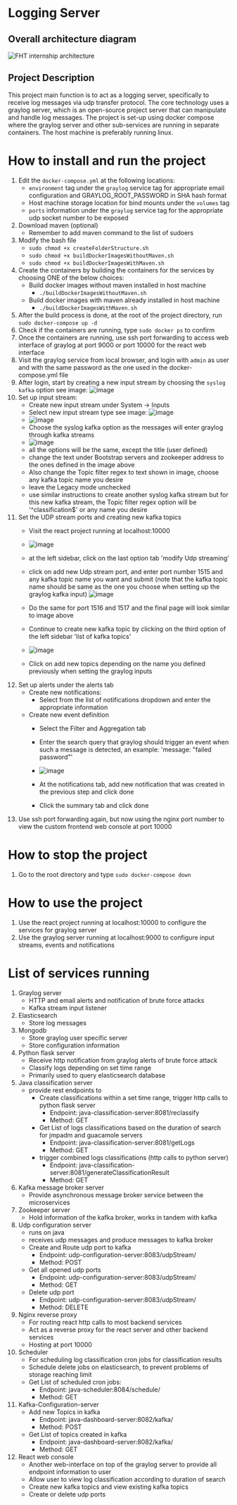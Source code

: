 # Logging Server

## Overall architecture diagram
![FHT internship architecture](https://user-images.githubusercontent.com/75064420/179473020-171f515c-9bd2-4314-b39d-ccf793e176e5.jpg)


## Project Description
This project main function is to act as a logging server, specifically to receive log messages via 
udp transfer protocol. The core technology uses a graylog server, which is an open-source project 
server that can manipulate and handle log messages. The project is set-up using docker compose 
where the graylog server and other sub-services are running in separate containers. The host machine
is preferably running linux.

# How to install and run the project
1. Edit the `docker-compose.yml` at the following locations:
    * `environment` tag under the `graylog`
service tag for appropriate email configuration and GRAYLOG_ROOT_PASSWORD in SHA hash format
    * Host machine storage location for bind mounts under the `volumes` tag
    * `ports` information under the `graylog` service tag for the appropriate udp socket number to be exposed
2. Download maven (optional)
    * Remember to add maven command to the list of sudoers
3. Modify the bash file
    * `sudo chmod +x createFolderStructure.sh`
    * `sudo chmod +x buildDockerImagesWithoutMaven.sh`
    * `sudo chmod +x buildDockerImagesWithMaven.sh`
4. Create the containers by building the containers for the services by choosing ONE of the below choices:
    * Build docker images without maven installed in host machine
        * `./buildDockerImagesWithoutMaven.sh`
    * Build docker images with maven already installed in host machine
        * `./buildDockerImagesWithMaven.sh`
5. After the build process is done, at the root of the project directory, run `sudo docker-compose up -d`
6. Check if the containers are running, type `sudo docker ps` to confirm
7. Once the containers are running, use ssh port forwarding to access web interface of graylog at port 9000 or port 10000 for the react web interface
8. Visit the graylog service from local browser, and login with `admin` as user and with the
same password as the one used in the docker-compose.yml file
9. After login, start by creating a new input stream by choosing the `syslog kafka` option
see image: ![image](https://user-images.githubusercontent.com/75064420/174514501-6f905e32-6f00-4ac6-ab0b-e60cf9b09c92.png)
10. Set up input stream:
    * Create new input stream under System -> Inputs
    * Select new input stream type see image: ![image](https://user-images.githubusercontent.com/75064420/174514947-53904f1b-942f-4f6a-8351-7e3250534e02.png)
    * ![image](https://user-images.githubusercontent.com/75064420/178925282-7afbe4a4-d4e4-414b-9873-c7de95cda9f3.png)
    * Choose the syslog kafka option as the messages will enter graylog through kafka streams
    * ![image](https://user-images.githubusercontent.com/75064420/178925821-e0d4a259-aacf-4396-b6c7-aff51716db00.png)
    * all the options will be the same, except the title (user defined)
    * change the text under Bootstrap servers and zookeeper address to the ones defined in the image above
    * Also change the Topic filter regex to text shown in image, choose any kafka topic name you desire
    * leave the Legacy mode unchecked
    * use similar instructions to create another syslog kafka stream but for this new kafka stream, the Topic filter regex option will be '^classification$' or any name you desire
11. Set the UDP stream ports and creating new kafka topics
    * Visit the react project running at localhost:10000
    * ![image](https://user-images.githubusercontent.com/75064420/178927138-4866d78b-0b70-4ccc-be7a-c812b6a4c9d6.png)
    * at the left sidebar, click on the last option tab 'modify Udp streaming' 
    * click on add new Udp stream port, and enter port number 1515 and any kafka topic name you want and submit (note that the kafka topic name should be same as the one you choose when setting up the graylog kafka input)
    ![image](https://user-images.githubusercontent.com/75064420/179896418-61a09875-1684-460f-b72a-546881a66d7b.png)

    * Do the same for port 1516 and 1517 and the final page will look similar to image above
    * Continue to create new kafka topic by clicking on the third option of the left sidebar 'list of kafka topics'
    * ![image](https://user-images.githubusercontent.com/75064420/178928845-def5c591-a5ac-400a-8f6b-e1b7812b09a8.png)
    * Click on add new topics depending on the name you defined previously when setting the graylog inputs
12. Set up alerts under the alerts tab
    * Create new notifications:
        * Select from the list of notifications dropdown and enter the appropriate information
    * Create new event definition
        * Select the Filter and Aggregation tab
        * Enter the search query that graylog should trigger an event when such a message is detected, an example: 'message: "failed password"'
        * ![image](https://user-images.githubusercontent.com/75064420/178931651-69a4e757-fea8-41cd-b63d-ed87658a101e.png)

        * At the notifications tab, add new notification that was created in the previous step and click done
        * Click the summary tab and click done
13. Use ssh port forwarding again, but now using the nginx port number to view the custom frontend
web console at port 10000

# How to stop the project
1. Go to the root directory and type `sudo docker-compose down`

# How to use the project
1. Use the react project running at localhost:10000 to configure the services for graylog server
2. Use the graylog server running at localhost:9000 to configure input streams, events and notifications

# List of services running
1. Graylog server
    * HTTP and email alerts and notification of brute force attacks
    * Kafka stream input listener
2. Elasticsearch
    * Store log messages
4. Mongodb
    * Store graylog user specific server
    * Store configuration information
5. Python flask server
    * Receive http notification from graylog alerts of brute force attack
    * Classify logs depending on set time range
    * Primarily used to query elasticsearch database
6. Java classification server
    * provide rest endpoints to
        * Create classifications within a set time range, trigger http calls to python flask server
            * Endpoint: java-classification-server:8081/reclassify
            * Method: GET
        * Get List of logs classifications based on the duration of search for jmpadm and guacamole servers
            * Endpoint: java-classification-server:8081/getLogs
            * Method: GET
        * trigger combined logs classifications (http calls to python server)
            * Endpoint: java-classification-server:8081/generateClassificationResult
            * Method: GET
7. Kafka message broker server
    * Provide asynchronous message broker service between the microservices
8. Zookeeper server
    * Hold information of the kafka broker, works in tandem with kafka
9. Udp configuration server
    * runs on java
    * receives udp messages and produce messages to kafka broker
    * Create and Route udp port to kafka
        * Endpoint: udp-configuration-server:8083/udpStream/
        * Method: POST
    * Get all opened udp ports
        * Endpoint: udp-configuration-server:8083/udpStream/
        * Method: GET
    * Delete udp port
        * Endpoint: udp-configuration-server:8083/udpStream/
        * Method: DELETE
10. Nginx reverse proxy
    * For routing react http calls to most backend services
    * Act as a reverse proxy for the react server and other backend services
    * Hosting at port 10000
11. Scheduler
    * For scheduling log classification cron jobs for classification results
    * Schedule delete jobs on elasticsearch, to prevent problems of storage reaching limit
    * Get List of scheduled cron jobs:
        * Endpoint: java-scheduler:8084/schedule/
        * Method: GET
12. Kafka-Configuration-server
    * Add new Topics in kafka
        * Endpoint: java-dashboard-server:8082/kafka/
        * Method: POST
    * Get List of topics created in kafka
        * Endpoint: java-dashboard-server:8082/kafka/ 
        * Method: GET
13. React web console
    * Another web-interface on top of the graylog server to provide all endpoint information to user
    * Allow user to view log classification according to duration of search
    * Create new kafka topics and view existing kafka topics
    * Create or delete udp ports
